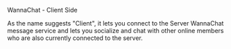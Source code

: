 WannaChat - Client Side

As the name suggests "Client", it lets you connect to the Server WannaChat message service and lets you socialize and chat with other online members who are also currently connected to the server.